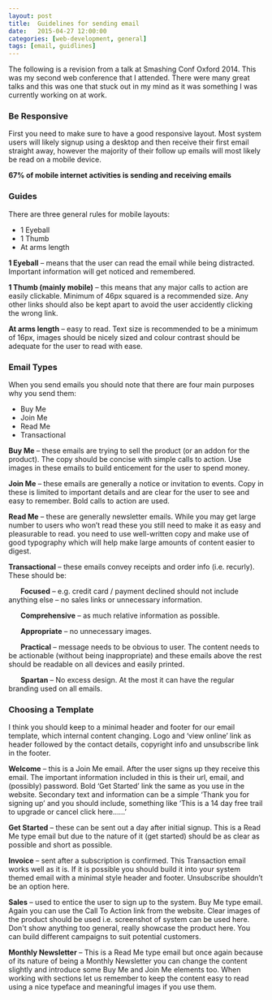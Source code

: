 ```yaml
---
layout: post
title:  Guidelines for sending email
date:   2015-04-27 12:00:00
categories: [web-development, general]
tags: [email, guidlines]
---
```


The following is a revision from a talk at Smashing Conf Oxford 2014. This was my second web conference that I attended. There were many great talks and this was one that stuck out in my mind as it was something I was currently working on at work.

### Be Responsive
First you need to make sure to have a good responsive layout. Most system users will likely signup using a desktop and then receive their first email straight away, however the majority of their follow up emails will most likely be read on a mobile device.

**67% of mobile internet activities is sending and receiving emails**

### Guides


There are three general rules for mobile layouts:

*	1 Eyeball
*	1 Thumb
*	At arms length

**1 Eyeball** – means that the user can read the email while being distracted. Important information will get noticed and remembered. 

**1 Thumb (mainly mobile)** – this means that any major calls to action are easily clickable. Minimum of 46px squared is a recommended size. Any other links should also be kept apart to avoid the user accidently clicking the wrong link.

**At arms length** – easy to read. Text size is recommended to be a minimum of 16px, images should be nicely sized and colour contrast should be adequate for the user to read with ease.


### Email Types
When you send emails you should note that there are four main purposes why you send them:

*	Buy Me
*	Join Me
*	Read Me
*	Transactional

**Buy Me** – these emails are trying to sell the product (or an addon for the product). The copy should be concise with simple calls to action. Use images in these emails to build enticement for the user to spend money.

**Join Me** – these emails are generally a notice or invitation to events. Copy in these is limited to important details and are clear for the user to see and easy to remember. Bold calls to action are used.

**Read Me** – these are generally newsletter emails. While you may get large number to users who won’t read these you still need to make it as easy and pleasurable to read. you need to use well-written copy and make use of good typography which will help make large amounts of content easier to digest.

**Transactional** – these emails convey receipts and order info (i.e. recurly). These should be:

&nbsp;&nbsp;&nbsp;&nbsp;&nbsp;&nbsp;**Focused** – e.g. credit card / payment declined should not include anything else – no sales links or unnecessary information.
	
&nbsp;&nbsp;&nbsp;&nbsp;&nbsp;&nbsp;**Comprehensive** – as much relative information as possible.
	
&nbsp;&nbsp;&nbsp;&nbsp;&nbsp;&nbsp;**Appropriate** – no unnecessary images.
	
&nbsp;&nbsp;&nbsp;&nbsp;&nbsp;&nbsp;**Practical** – message needs to be obvious to user. The content needs to be actionable (without being inappropriate) and these emails above the rest should be readable on all devices and easily printed.

&nbsp;&nbsp;&nbsp;&nbsp;&nbsp;&nbsp;**Spartan** – No excess design. At the most it can have the regular branding used on all emails.



### Choosing a Template
I think you should keep to a minimal header and footer for our email template, which internal content changing.  Logo and ‘view online’ link as header followed by the contact details, copyright info and unsubscribe link in the footer.

**Welcome** – this is a Join Me email. After the user signs up they receive this email. The important information included in this is their url, email, and (possibly) password. Bold ‘Get Started’ link the same as you use in the website. Secondary text and information can be a simple ‘Thank you for signing up’ and you should include, something like ‘This is a 14 day free trail to upgrade or cancel click here……’

**Get Started** – these can be sent out a day after initial signup. This is a Read Me type email but due to the nature of it (get started) should be as clear as possible and short as possible. 

**Invoice** – sent after a subscription is confirmed. This Transaction email works well as it is. If it is possible you should build it into your system themed email with a minimal style header and footer. Unsubscribe shouldn’t be an option here.

**Sales** – used to entice the user to sign up to the system. Buy Me type email. Again you can use the Call To Action link from the website. Clear images of the product should be used i.e. screenshot of system can be used here. Don't show anything too general, really showcase the product here.  You can build different campaigns to suit potential customers.

**Monthly Newsletter** – This is a Read Me type email but once again because of its nature of being a Monthly Newsletter you can change the content slightly and introduce some Buy Me and Join Me elements too. When working with sections let us remember to keep the content easy to read using a nice typeface and meaningful images if you use them.
